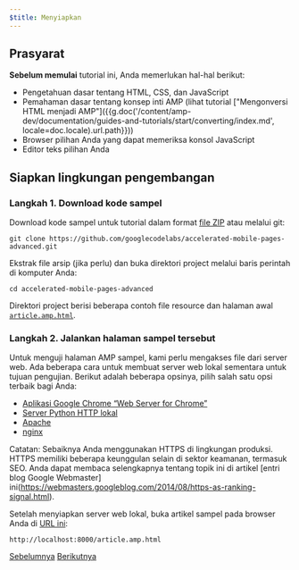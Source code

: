 ```yaml
---
$title: Menyiapkan
---
```


## Prasyarat

**Sebelum memulai** tutorial ini, Anda memerlukan hal-hal berikut:

- Pengetahuan dasar tentang HTML, CSS, dan JavaScript
- Pemahaman dasar tentang konsep inti AMP (lihat tutorial ["Mengonversi HTML menjadi AMP"]({{g.doc('/content/amp-dev/documentation/guides-and-tutorials/start/converting/index.md', locale=doc.locale).url.path}}))
- Browser pilihan Anda yang dapat memeriksa konsol JavaScript
- Editor teks pilihan Anda

## Siapkan lingkungan pengembangan

### Langkah 1. Download kode sampel

Download kode sampel untuk tutorial dalam format [file ZIP](https://github.com/googlecodelabs/accelerated-mobile-pages-advanced/archive/master.zip) atau melalui git:

```shell
git clone https://github.com/googlecodelabs/accelerated-mobile-pages-advanced.git
```

Ekstrak file arsip (jika perlu) dan buka direktori project melalui baris perintah di komputer Anda:

```shell
cd accelerated-mobile-pages-advanced
```

Direktori project berisi beberapa contoh file resource dan halaman awal [`article.amp.html`](https://github.com/googlecodelabs/accelerated-mobile-pages-advanced/blob/master/article.amp.html).

### Langkah 2. Jalankan halaman sampel tersebut

Untuk menguji halaman AMP sampel, kami perlu mengakses file dari server web. Ada beberapa cara untuk membuat server web lokal sementara untuk tujuan pengujian.  Berikut adalah beberapa opsinya, pilih salah satu opsi terbaik bagi Anda:

- [Aplikasi Google Chrome “Web Server for Chrome”](https://chrome.google.com/webstore/detail/web-server-for-chrome/ofhbbkphhbklhfoeikjpcbhemlocgigb)
- [Server Python HTTP lokal](https://developer.mozilla.org/en-US/docs/Learn/Common_questions/set_up_a_local_testing_server#Running_a_simple_local_HTTP_server)
- [Apache](https://httpd.apache.org/docs/2.4/getting-started.html)
- [nginx](http://nginx.org/)

Catatan: Sebaiknya Anda menggunakan HTTPS di lingkungan produksi. HTTPS memiliki beberapa keunggulan selain di sektor keamanan, termasuk SEO. Anda dapat membaca selengkapnya tentang topik ini di artikel [entri blog Google Webmaster] ini(https://webmasters.googleblog.com/2014/08/https-as-ranking-signal.html).

Setelah menyiapkan server web lokal, buka artikel sampel pada browser Anda di [URL ini](http://localhost:8000/article.amp.html):

```text
http://localhost:8000/article.amp.html
```

<div class="prev-next-buttons">
  <a class="button prev-button" href="{{g.doc('/content/amp-dev/documentation/guides-and-tutorials/start/add_advanced/index.md', locale=doc.locale).url.path}}"><span class="arrow-prev">Sebelumnya</span></a>
  <a class="button next-button" href="/id/docs/fundamentals/add_advanced/review_code.html"><span class="arrow-next">Berikutnya</span></a>
</div>
